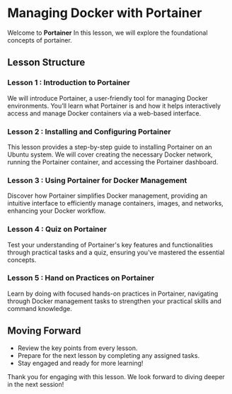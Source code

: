 

# Managing Docker with Portainer

Welcome to **Portainer** In this lesson, we will explore the foundational concepts of portainer.

## Lesson Structure

### Lesson 1 : Introduction to Portainer

We will introduce Portainer, a user-friendly tool for managing Docker environments. You’ll learn what Portainer is and how it helps interactively access and manage Docker containers via a web-based interface.

### Lesson 2 : Installing and Configuring Portainer

This lesson provides a step-by-step guide to installing Portainer on an Ubuntu system. We will cover creating the necessary Docker network, running the Portainer container, and accessing the Portainer dashboard.

### Lesson 3 : Using Portainer for Docker Management

Discover how Portainer simplifies Docker management, providing an intuitive interface to efficiently manage containers, images, and networks, enhancing your Docker workflow.

### Lesson 4 : Quiz on Portainer

Test your understanding of Portainer's key features and functionalities through practical tasks and a quiz, ensuring you've mastered the essential concepts.

### Lesson 5 : Hand on Practices on Portainer

Learn by doing with focused hands-on practices in Portainer, navigating through Docker management tasks to strengthen your practical skills and command knowledge.

## Moving Forward

-   Review the key points from every lesson.
-   Prepare for the next lesson by completing any assigned tasks.
-   Stay engaged and ready for more learning!

Thank you for engaging with this lesson. We look forward to diving deeper in the next session!
<!--stackedit_data:
eyJoaXN0b3J5IjpbLTgyNDQ4NTc4LDIwMDkyMTcwNywtMjEyND
kyODgyNl19
-->